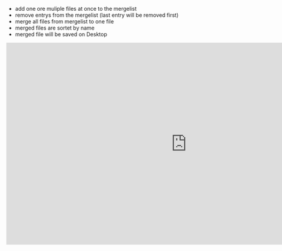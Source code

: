 - add one ore muliple files at once to the mergelist
- remove entrys from the mergelist (last entry will be removed first)
- merge all files from mergelist to one file
- merged files are sortet by name
- merged file will be saved on Desktop

<iframe width="955" height="537" src="https://user-images.githubusercontent.com/10088323/130071296-3ee26f08-1ddb-4d33-addf-84b89415d0b5.mp4" title="YouTube video player" frameborder="0" allow="accelerometer; autoplay; clipboard-write; encrypted-media; gyroscope; picture-in-picture" allowfullscreen></iframe>
